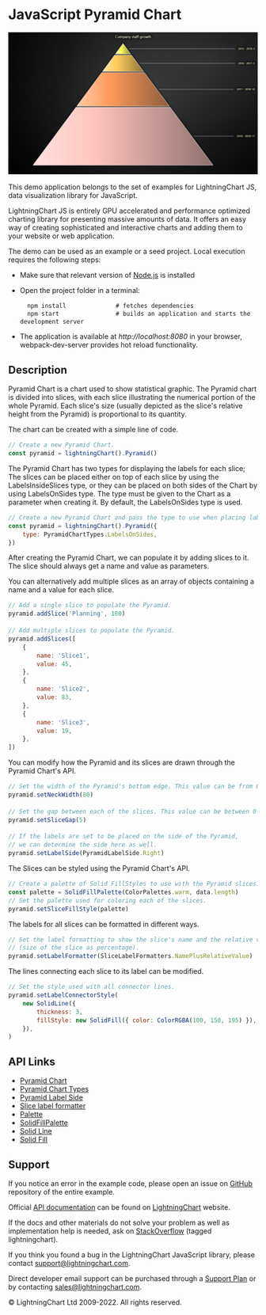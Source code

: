 # JavaScript Pyramid Chart

![JavaScript Pyramid Chart](simplePyramid-darkGold.png)

This demo application belongs to the set of examples for LightningChart JS, data visualization library for JavaScript.

LightningChart JS is entirely GPU accelerated and performance optimized charting library for presenting massive amounts of data. It offers an easy way of creating sophisticated and interactive charts and adding them to your website or web application.

The demo can be used as an example or a seed project. Local execution requires the following steps:

-   Make sure that relevant version of [Node.js](https://nodejs.org/en/download/) is installed
-   Open the project folder in a terminal:

          npm install              # fetches dependencies
          npm start                # builds an application and starts the development server

-   The application is available at _http://localhost:8080_ in your browser, webpack-dev-server provides hot reload functionality.


## Description

Pyramid Chart is a chart used to show statistical graphic. The Pyramid chart is divided into slices, with each slice illustrating the numerical portion of the whole Pyramid. Each slice's size (usually depicted as the slice's relative height from the Pyramid) is proportional to its quantity.

The chart can be created with a simple line of code.

```javascript
// Create a new Pyramid Chart.
const pyramid = lightningChart().Pyramid()
```

The Pyramid Chart has two types for displaying the labels for each slice; The slices can be placed either on top of each slice by using the LabelsInsideSlices type, or they can be placed on both sides of the Chart by using LabelsOnSides type. The type must be given to the Chart as a parameter when creating it.
By default, the LabelsOnSides type is used.

```javascript
// Create a new Pyramid Chart and pass the type to use when placing labels.
const pyramid = lightningChart().Pyramid({
    type: PyramidChartTypes.LabelsOnSides,
})
```

After creating the Pyramid Chart, we can populate it by adding slices to it.
The slice should always get a name and value as parameters.

You can alternatively add multiple slices as an array of objects containing a name and a value for each slice.

```javascript
// Add a single slice to populate the Pyramid.
pyramid.addSlice('Planning', 100)

// Add multiple slices to populate the Pyramid.
pyramid.addSlices([
    {
        name: 'Slice1',
        value: 45,
    },
    {
        name: 'Slice2',
        value: 83,
    },
    {
        name: 'Slice3',
        value: 19,
    },
])
```

You can modify how the Pyramid and its slices are drawn through the Pyramid Chart's API.

```javascript
// Set the width of the Pyramid's bottom edge. This value can be from 0 to 100 (in percents).
pyramid.setNeckWidth(80)

// Set the gap between each of the slices. This value can be between 0 to 20 pixels.
pyramid.setSliceGap(5)

// If the labels are set to be placed on the side of the Pyramid,
// we can determine the side here as well.
pyramid.setLabelSide(PyramidLabelSide.Right)
```

The Slices can be styled using the Pyramid Chart's API.

```javascript
// Create a palette of Solid FillStyles to use with the Pyramid slices.
const palette = SolidFillPalette(ColorPalettes.warm, data.length)
// Set the palette used for coloring each of the slices.
pyramid.setSliceFillStyle(palette)
```

The labels for all slices can be formatted in different ways.

```javascript
// Set the label formatting to show the slice's name and the relative value
// (size of the slice as percentage).
pyramid.setLabelFormatter(SliceLabelFormatters.NamePlusRelativeValue)
```

The lines connecting each slice to its label can be modified.

```javascript
// Set the style used with all connector lines.
pyramid.setLabelConnectorStyle(
    new SolidLine({
        thickness: 3,
        fillStyle: new SolidFill({ color: ColorRGBA(100, 150, 195) }),
    }),
)
```


## API Links

* [Pyramid Chart]
* [Pyramid Chart Types]
* [Pyramid Label Side]
* [Slice label formatter]
* [Palette]
* [SolidFillPalette]
* [Solid Line]
* [Solid Fill]


## Support

If you notice an error in the example code, please open an issue on [GitHub][0] repository of the entire example.

Official [API documentation][1] can be found on [LightningChart][2] website.

If the docs and other materials do not solve your problem as well as implementation help is needed, ask on [StackOverflow][3] (tagged lightningchart).

If you think you found a bug in the LightningChart JavaScript library, please contact support@lightningchart.com.

Direct developer email support can be purchased through a [Support Plan][4] or by contacting sales@lightningchart.com.

[0]: https://github.com/Arction/
[1]: https://lightningchart.com/lightningchart-js-api-documentation/
[2]: https://lightningchart.com
[3]: https://stackoverflow.com/questions/tagged/lightningchart
[4]: https://lightningchart.com/support-services/

© LightningChart Ltd 2009-2022. All rights reserved.


[Pyramid Chart]: https://lightningchart.com/lightningchart-js-api-documentation/v4.0.0/classes/PyramidChart.html
[Pyramid Chart Types]: https://lightningchart.com/lightningchart-js-api-documentation/v4.0.0/variables/PyramidChartTypes-1.html
[Pyramid Label Side]: https://lightningchart.com/lightningchart-js-api-documentation/v4.0.0/enums/PyramidLabelSide.html
[Slice label formatter]: https://lightningchart.com/lightningchart-js-api-documentation/v4.0.0/types/SliceLabelFormatter.html
[Palette]: https://lightningchart.com/lightningchart-js-api-documentation/v4.0.0/variables/ColorPalettes.html
[SolidFillPalette]: https://lightningchart.com/lightningchart-js-api-documentation/v4.0.0/functions/SolidFillPalette.html
[Solid Line]: https://lightningchart.com/lightningchart-js-api-documentation/v4.0.0/classes/SolidLine.html
[Solid Fill]: https://lightningchart.com/lightningchart-js-api-documentation/v4.0.0/classes/SolidFill.html

